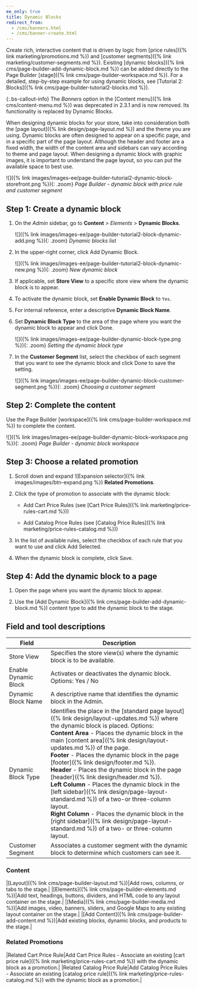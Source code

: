 ```yaml
---
ee_only: true
title: Dynamic Blocks
redirect_from:
  - /cms/banners.html
  - /cms/banner-create.html
---
```


Create rich, interactive content that is driven by logic from [price rules]({% link marketing/promotions.md %}) and [customer segments]({% link marketing/customer-segments.md %}). Existing [dynamic blocks]({% link cms/page-builder-add-dynamic-block.md %}) can be added directly to the Page Builder [stage]({% link cms/page-builder-workspace.md %}). For a detailed, step-by-step example for using dynamic blocks, see [Tutorial 2: Blocks]({% link cms/page-builder-tutorial2-blocks.md %}).

{:.bs-callout-info}
The _Banners_ option in the [Content menu]({% link cms/content-menu.md %}) was deprecated in 2.3.1 and is now removed. Its functionality is replaced by Dynamic Blocks.

When designing dynamic blocks for your store, take into consideration both the [page layout]({% link design/page-layout.md %}) and the theme you are using. Dynamic blocks are often designed to appear on a specific page, and in a specific part of the page layout. Although the header and footer are a fixed width, the width of the content area and sidebars can vary according to theme and page layout. When designing a dynamic block with graphic images, it is important to understand the page layout, so you can put the available space to best use.

![]({% link images/images-ee/page-builder-tutorial2-dynamic-block-storefront.png %}){: .zoom}
_Page Builder - dynamic block with price rule and customer segment_

## Step 1: Create a dynamic block

1. On the _Admin_ sidebar, go to **Content** > _Elements_ > **Dynamic Blocks**.

   ![]({% link images/images-ee/page-builder-tutorial2-block-dynamic-add.png %}){: .zoom}
   _Dynamic blocks list_

1. In the upper-right corner, click <span class="btn">Add Dynamic Block</span>.

   ![]({% link images/images-ee/page-builder-tutorial2-block-dynamic-new.png %}){: .zoom}
   _New dynamic block_

1. If applicable, set **Store View** to a specific store view where the dynamic block is to appear.

1. To activate the dynamic block, set **Enable Dynamic Block** to `Yes`.

1. For internal reference, enter a descriptive **Dynamic Block Name**.

1. Set **Dynamic Block Type** to the area of the page where you want the dynamic block to appear and click <span class="btn">Done</span>.

   ![]({% link images/images-ee/page-builder-dynamic-block-type.png %}){: .zoom}
   _Setting the dynamic block type_

1. In the **Customer Segment** list, select the checkbox of each segment that you want to see the dynamic block and click <span class="btn">Done</span> to save the setting.

   ![]({% link images/images-ee/page-builder-dynamic-block-customer-segment.png %}){: .zoom}
   _Choosing a customer segment_

## Step 2: Complete the content

Use the Page Builder [workspace]({% link cms/page-builder-workspace.md %}) to complete the content.

![]({% link images/images-ee/page-builder-dynamic-block-workspace.png %}){: .zoom}
_Page Builder - dynamic block workspace_

## Step 3: Choose a related promotion

1. Scroll down and expand ![Expansion selector]({% link images/images/btn-expand.png %}) **Related Promotions**.

1. Click the type of promotion to associate with the dynamic block:

   - <span class="btn">Add Cart Price Rules</span> (see [Cart Price Rules]({% link marketing/price-rules-cart.md %}))

   - <span class="btn">Add Catalog Price Rules</span> (see [Catalog Price Rules]({% link marketing/price-rules-catalog.md %}))

1. In the list of available rules, select the checkbox of each rule that you want to use and click <span class="btn">Add Selected</span>.

1. When the dynamic block is complete, click <span class="btn">Save</span>.

## Step 4: Add the dynamic block to a page

1. Open the page where you want the dynamic block to appear.

1. Use the [Add Dynamic Block]({% link cms/page-builder-add-dynamic-block.md %}) content type to add the dynamic block to the stage.

## Field and tool descriptions

|Field|Description|
|--- |--- |
|Store View|Specifies the store view(s) where the dynamic block is to be available.|
|Enable Dynamic Block|Activates or deactivates the dynamic block. Options: Yes / No|
|Dynamic Block Name|A descriptive name that identifies the dynamic block in the Admin.|
|Dynamic Block Type|Identifies the place in the [standard page layout]({% link design/layout-updates.md %}) where the dynamic block is placed. Options: <br/>**Content Area** - Places the dynamic block in the main [content area]({% link design/layout-updates.md %}) of the page. <br/>**Footer** - Places the dynamic block in the page [footer]({% link design/footer.md %}). <br/>**Header** - Places the dynamic block in the page [header]({% link design/header.md %}). <br/>**Left Column** - Places the dynamic block in the [left sidebar]({% link design/page-layout-standard.md %}) of a two-or three-column layout. <br/>**Right Column** - Places the dynamic block in the [right sidebar]({% link design/page-layout-standard.md %}) of a two- or three-column layout.|
|Customer Segment|Associates a customer segment with the dynamic block to determine which customers can see it.|

### Content

|[Layout]({% link cms/page-builder-layout.md %})|Add rows, columns, or tabs to the stage.|
|[Elements]({% link cms/page-builder-elements.md %})|Add text, headings, buttons, dividers, and HTML code to any layout container on the stage.|
|[Media]({% link cms/page-builder-media.md %})|Add images, video, banners, sliders, and Google Maps to any existing layout container on the stage.|
|[Add Content]({% link cms/page-builder-add-content.md %})|Add existing blocks, dynamic blocks, and products to the stage.|

### Related Promotions

|Related Cart Price Rule|<span class="btn">Add Cart Price Rules</span> - Associate an existing [cart price rule]({% link marketing/price-rules-cart.md %}) with the dynamic block as a promotion.|
|Related Catalog Price Rule|<span class="btn">Add Catalog Price Rules</span> - Associate an existing [catalog price rule]({% link marketing/price-rules-catalog.md %}) with the dynamic block as a promotion.|
